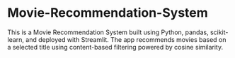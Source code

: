 # Movie-Recommendation-System
This is a Movie Recommendation System built using Python, pandas, scikit-learn, and deployed with Streamlit. The app recommends movies based on a selected title using content-based filtering powered by cosine similarity.
